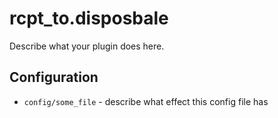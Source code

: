 rcpt_to.disposbale
========

Describe what your plugin does here.

Configuration
-------------

* `config/some_file` - describe what effect this config file has

